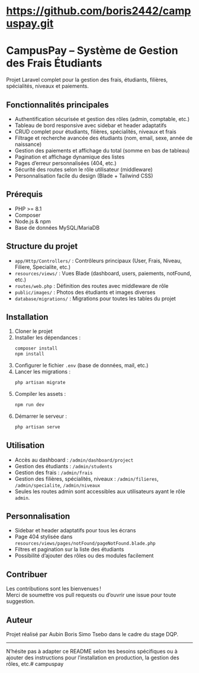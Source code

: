 # https://github.com/boris2442/campuspay.git
# CampusPay – Système de Gestion des Frais Étudiants
Projet Laravel complet pour la gestion des frais, étudiants, filières, spécialités, niveaux et paiements.

## Fonctionnalités principales

-   Authentification sécurisée et gestion des rôles (admin, comptable, etc.)
-   Tableau de bord responsive avec sidebar et header adaptatifs
-   CRUD complet pour étudiants, filières, spécialités, niveaux et frais
-   Filtrage et recherche avancée des étudiants (nom, email, sexe, année de naissance)
-   Gestion des paiements et affichage du total (somme en bas de tableau)
-   Pagination et affichage dynamique des listes
-   Pages d’erreur personnalisées (404, etc.)
-   Sécurité des routes selon le rôle utilisateur (middleware)
-   Personnalisation facile du design (Blade + Tailwind CSS)

## Prérequis

-   PHP >= 8.1
-   Composer
-   Node.js & npm
-   Base de données MySQL/MariaDB

## Structure du projet

-   `app/Http/Controllers/` : Contrôleurs principaux (User, Frais, Niveau, Filiere, Specialite, etc.)
-   `resources/views/` : Vues Blade (dashboard, users, paiements, notFound, etc.)
-   `routes/web.php` : Définition des routes avec middleware de rôle
-   `public/images/` : Photos des étudiants et images diverses
-   `database/migrations/` : Migrations pour toutes les tables du projet

## Installation

1. Cloner le projet
2. Installer les dépendances :
    ```bash
    composer install
    npm install
    ```
3. Configurer le fichier `.env` (base de données, mail, etc.)
4. Lancer les migrations :
    ```bash
    php artisan migrate
    ```
5. Compiler les assets :
    ```bash
    npm run dev
    ```
6. Démarrer le serveur :
    ```bash
    php artisan serve
    ```

## Utilisation

-   Accès au dashboard : `/admin/dashboard/project`
-   Gestion des étudiants : `/admin/students`
-   Gestion des frais : `/admin/frais`
-   Gestion des filières, spécialités, niveaux : `/admin/filieres`, `/admin/specialite`, `/admin/niveaux`
-   Seules les routes admin sont accessibles aux utilisateurs ayant le rôle `admin`.

## Personnalisation

-   Sidebar et header adaptatifs pour tous les écrans
-   Page 404 stylisée dans `resources/views/pages/notFound/pageNotFound.blade.php`
-   Filtres et pagination sur la liste des étudiants
-   Possibilité d’ajouter des rôles ou des modules facilement

## Contribuer

Les contributions sont les bienvenues !  
Merci de soumettre vos pull requests ou d’ouvrir une issue pour toute suggestion.

## Auteur

Projet réalisé par Aubin Boris Simo Tsebo dans le cadre du stage DQP.

---

N’hésite pas à adapter ce README selon tes besoins spécifiques ou à ajouter des instructions pour l’installation en production, la gestion des rôles, etc.# campuspay
